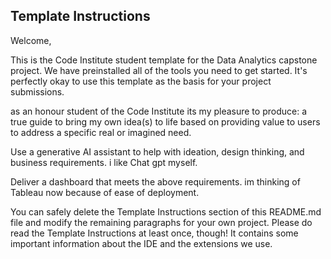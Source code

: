

## Template Instructions

Welcome,

This is the Code Institute student template for the Data Analytics capstone project. We have preinstalled all of the tools you need to get started. It's perfectly okay to use this template as the basis for your project submissions. 

as an honour student of the Code Institute its my pleasure to produce: a true guide to bring my own idea(s) to life based on providing value to users to address a specific real or imagined need.

Use a generative AI assistant to help with ideation, design thinking, and business requirements. i like Chat gpt myself.

Deliver a dashboard that meets the above requirements. im thinking of Tableau now because of ease of deployment.




You can safely delete the Template Instructions section of this README.md file and modify the remaining paragraphs for your own project. Please do read the Template Instructions at least once, though! It contains some important information about the IDE and the extensions we use.





